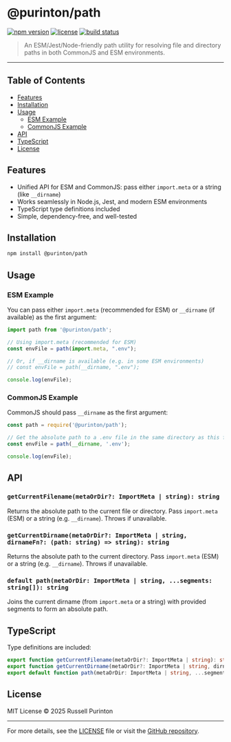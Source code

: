 # @purinton/path

[![npm version](https://img.shields.io/npm/v/@purinton/path.svg)](https://www.npmjs.com/package/@purinton/path)
[![license](https://img.shields.io/github/license/purinton/path.svg)](LICENSE)
[![build status](https://github.com/purinton/path/actions/workflows/nodejs.yml/badge.svg)](https://github.com/purinton/path/actions)

> An ESM/Jest/Node-friendly path utility for resolving file and directory paths in both CommonJS and ESM environments.

---

## Table of Contents

- [Features](#features)
- [Installation](#installation)
- [Usage](#usage)
  - [ESM Example](#esm-example)
  - [CommonJS Example](#commonjs-example)
- [API](#api)
- [TypeScript](#typescript)
- [License](#license)

## Features

- Unified API for ESM and CommonJS: pass either `import.meta` or a string (like `__dirname`)
- Works seamlessly in Node.js, Jest, and modern ESM environments
- TypeScript type definitions included
- Simple, dependency-free, and well-tested

## Installation

```bash
npm install @purinton/path
```

## Usage

### ESM Example

You can pass either `import.meta` (recommended for ESM) or `__dirname` (if available) as the first argument:

```js
import path from '@purinton/path';

// Using import.meta (recommended for ESM)
const envFile = path(import.meta, ".env");

// Or, if __dirname is available (e.g. in some ESM environments)
// const envFile = path(__dirname, ".env");

console.log(envFile);
```

### CommonJS Example

CommonJS should pass `__dirname` as the first argument:

```js
const path = require('@purinton/path');

// Get the absolute path to a .env file in the same directory as this file
const envFile = path(__dirname, '.env');

console.log(envFile);
```

## API

### `getCurrentFilename(metaOrDir?: ImportMeta | string): string`

Returns the absolute path to the current file or directory. Pass `import.meta` (ESM) or a string (e.g. `__dirname`). Throws if unavailable.

### `getCurrentDirname(metaOrDir?: ImportMeta | string, dirnameFn?: (path: string) => string): string`

Returns the absolute path to the current directory. Pass `import.meta` (ESM) or a string (e.g. `__dirname`). Throws if unavailable.

### `default path(metaOrDir: ImportMeta | string, ...segments: string[]): string`

Joins the current dirname (from `import.meta` or a string) with provided segments to form an absolute path.

## TypeScript

Type definitions are included:

```ts
export function getCurrentFilename(metaOrDir?: ImportMeta | string): string;
export function getCurrentDirname(metaOrDir?: ImportMeta | string, dirnameFn?: (path: string) => string): string;
export default function path(metaOrDir: ImportMeta | string, ...segments: string[]): string;
```

## License

MIT License © 2025 Russell Purinton

---

For more details, see the [LICENSE](LICENSE) file or visit the [GitHub repository](https://github.com/purinton/path).
